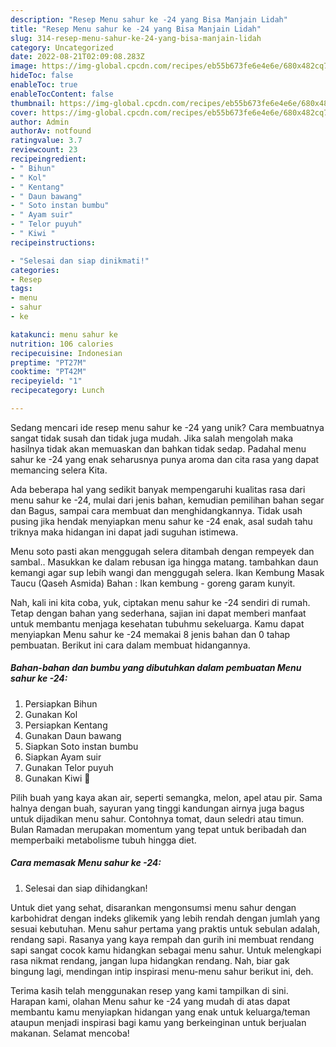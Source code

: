 ```yaml
---
description: "Resep Menu sahur ke -24 yang Bisa Manjain Lidah"
title: "Resep Menu sahur ke -24 yang Bisa Manjain Lidah"
slug: 314-resep-menu-sahur-ke-24-yang-bisa-manjain-lidah
category: Uncategorized
date: 2022-08-21T02:09:08.283Z
image: https://img-global.cpcdn.com/recipes/eb55b673fe6e4e6e/680x482cq70/menu-sahur-ke-24-foto-resep-utama.jpg
hideToc: false
enableToc: true
enableTocContent: false
thumbnail: https://img-global.cpcdn.com/recipes/eb55b673fe6e4e6e/680x482cq70/menu-sahur-ke-24-foto-resep-utama.jpg
cover: https://img-global.cpcdn.com/recipes/eb55b673fe6e4e6e/680x482cq70/menu-sahur-ke-24-foto-resep-utama.jpg
author: Admin
authorAv: notfound
ratingvalue: 3.7
reviewcount: 23
recipeingredient:
- " Bihun"
- " Kol"
- " Kentang"
- " Daun bawang"
- " Soto instan bumbu"
- " Ayam suir"
- " Telor puyuh"
- " Kiwi "
recipeinstructions:

- "Selesai dan siap dinikmati!"
categories:
- Resep
tags:
- menu
- sahur
- ke

katakunci: menu sahur ke 
nutrition: 106 calories
recipecuisine: Indonesian
preptime: "PT27M"
cooktime: "PT42M"
recipeyield: "1"
recipecategory: Lunch

---
```





Sedang mencari ide resep menu sahur ke -24 yang unik? Cara membuatnya sangat tidak susah dan tidak juga mudah. Jika salah mengolah maka hasilnya tidak akan memuaskan dan bahkan tidak sedap. Padahal menu sahur ke -24 yang enak seharusnya punya aroma dan cita rasa yang dapat memancing selera Kita.





Ada beberapa hal yang sedikit banyak mempengaruhi kualitas rasa dari menu sahur ke -24, mulai dari jenis bahan, kemudian pemilihan bahan segar dan Bagus, sampai cara membuat dan menghidangkannya. Tidak usah pusing jika hendak menyiapkan menu sahur ke -24 enak,      asal sudah tahu triknya maka hidangan ini dapat jadi suguhan istimewa.














Menu soto pasti akan menggugah selera ditambah dengan rempeyek dan sambal.. Masukkan ke dalam rebusan iga hingga matang. tambahkan daun kemangi agar sup lebih wangi dan menggugah selera. Ikan Kembung Masak Taucu (Qaseh Asmida) Bahan : Ikan kembung - goreng garam kunyit.






Nah, kali ini kita coba, yuk, ciptakan menu sahur ke -24 sendiri di rumah. Tetap dengan bahan yang sederhana, sajian ini dapat memberi manfaat untuk membantu menjaga kesehatan tubuhmu sekeluarga. Kamu dapat menyiapkan Menu sahur ke -24 memakai 8 jenis bahan dan 0 tahap pembuatan. Berikut ini cara dalam membuat hidangannya.

<!--inarticleads1-->

##### Bahan-bahan dan bumbu yang dibutuhkan dalam pembuatan Menu sahur ke -24:

1. Persiapkan  Bihun
1. Gunakan  Kol
1. Persiapkan  Kentang
1. Gunakan  Daun bawang
1. Siapkan  Soto instan bumbu
1. Siapkan  Ayam suir
1. Gunakan  Telor puyuh
1. Gunakan  Kiwi 🥝


Pilih buah yang kaya akan air, seperti semangka, melon, apel atau pir. Sama halnya dengan buah, sayuran yang tinggi kandungan airnya juga bagus untuk dijadikan menu sahur. Contohnya tomat, daun seledri atau timun. Bulan Ramadan merupakan momentum yang tepat untuk beribadah dan memperbaiki metabolisme tubuh hingga diet. 

<!--inarticleads2-->

##### Cara memasak Menu sahur ke -24:


1. Selesai dan siap dihidangkan!

Untuk diet yang sehat, disarankan mengonsumsi menu sahur dengan karbohidrat dengan indeks glikemik yang lebih rendah dengan jumlah yang sesuai kebutuhan. Menu sahur pertama yang praktis untuk sebulan adalah, rendang sapi. Rasanya yang kaya rempah dan gurih ini membuat rendang sapi sangat cocok kamu hidangkan sebagai menu sahur. Untuk melengkapi rasa nikmat rendang, jangan lupa hidangkan rendang. Nah, biar gak bingung lagi, mendingan intip inspirasi menu-menu sahur berikut ini, deh. 

Terima kasih telah menggunakan resep yang kami tampilkan di sini. Harapan kami, olahan Menu sahur ke -24 yang mudah di atas dapat membantu kamu menyiapkan hidangan yang enak untuk keluarga/teman ataupun menjadi inspirasi bagi kamu yang berkeinginan untuk berjualan makanan. Selamat mencoba!

